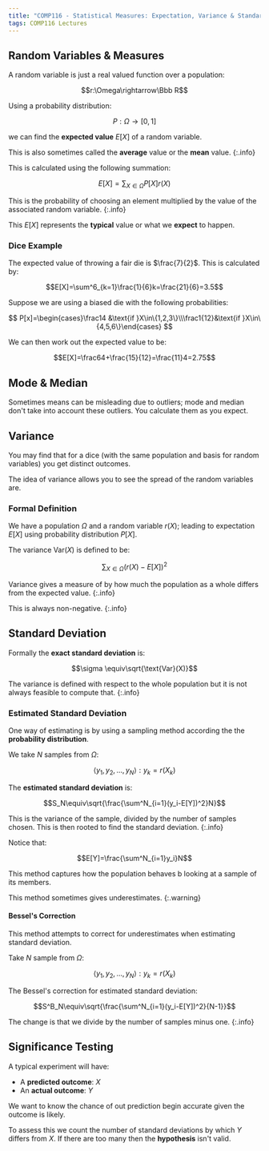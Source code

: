 ```yaml
---
title: "COMP116 - Statistical Measures: Expectation, Variance & Standard Deviation"
tags: COMP116 Lectures
---
```

## Random Variables & Measures
A random variable is just a real valued function over a population:

$$r:\Omega\rightarrow\Bbb R$$

Using a probability distribution:

$$P:\Omega\rightarrow [0,1]$$

we can find the **expected value** $E[X]$ of a random variable. 

This is also sometimes called the **average** value or the **mean** value.
{:.info}

This is calculated using the following summation:

$$E[X]=\sum_{X\in\Omega}P[X]r(X)$$

This is the probability of choosing an element multiplied by the value of the associated random variable.
{:.info}

This $E[X]$ represents the **typical** value or what we **expect** to happen.

### Dice Example
The expected value of throwing a fair die is $\frac{7}{2}$. This is calculated by:

$$E[X]=\sum^6_{k=1}\frac{1}{6}k=\frac{21}{6}=3.5$$

Suppose we are using a biased die with the following probabilities:

$$
P[x]=\begin{cases}\frac14 &\text{if }X\in\{1,2,3\}\\\frac1{12}&\text{if }X\in\{4,5,6\}\end{cases}
$$

We can then work out the expected value to be:

$$E[X]=\frac64+\frac{15}{12}=\frac{11}4=2.75$$

## Mode & Median
Sometimes means can be misleading due to outliers; mode and median don't take into account these outliers. You calculate them as you expect.

## Variance
You may find that for a dice (with the same population and basis for random variables) you get distinct outcomes.

The idea of variance allows you to see the spread of the random variables are.

### Formal Definition
We have a population $\Omega$ and a random variable $r(X)$; leading to expectation $E[X]$ using probability distribution $P[X]$.

The variance $\text{Var}(X)$ is defined to be:

$$\sum_{X\in\Omega}(r(X)-E[X])^2$$

Variance gives a measure of by how much the population as a whole differs from the expected value.
{:.info}

This is always non-negative.
{:.info}

## Standard Deviation
Formally the **exact standard deviation** is:

$$\sigma \equiv\sqrt{\text{Var}(X)}$$

The variance is defined with respect to the whole population but it is not always feasible to compute that.
{:.info}

### Estimated Standard Deviation
One way of estimating is by using a sampling method according the the **probability distribution**.

We take $N$ samples from $\Omega$:

$$\langle y_1,y_2,\ldots,y_N\rangle:y_k=r(X_k)$$

The **estimated standard deviation** is:

$$S_N\equiv\sqrt{\frac{\sum^N_{i=1}(y_i-E[Y])^2}N}$$

This is the variance of the sample, divided by the number of samples chosen. This is then rooted to find the standard deviation.
{:.info}

Notice that:

$$E[Y]=\frac{\sum^N_{i=1}y_i}N$$

This method captures how the population behaves b looking at a sample of its members.

This method sometimes gives underestimates.
{:.warning}

#### Bessel's Correction
This method attempts to correct for underestimates when estimating standard deviation.

Take $N$ sample from $\Omega$:

$$\langle y_1,y_2,\ldots,y_N\rangle:y_k=r(X_k)$$

The Bessel's correction for estimated standard deviation:

$$S^B_N\equiv\sqrt{\frac{\sum^N_{i=1}(y_i-E[Y])^2}{N-1}}$$
 
The change is that we divide by the number of samples minus one.
{:.info}

## Significance Testing
A typical experiment will have:

* A **predicted outcome**: $X$
* An **actual outcome**: $Y$

We want to know the chance of out prediction begin accurate given the outcome is likely.

To assess this we count the number of standard deviations by which $Y$ differs from $X$. If there are too many then the **hypothesis** isn't valid.